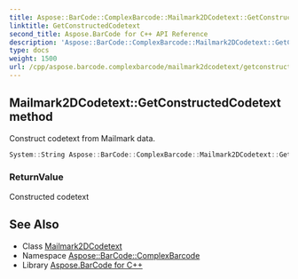 ```yaml
---
title: Aspose::BarCode::ComplexBarcode::Mailmark2DCodetext::GetConstructedCodetext method
linktitle: GetConstructedCodetext
second_title: Aspose.BarCode for C++ API Reference
description: 'Aspose::BarCode::ComplexBarcode::Mailmark2DCodetext::GetConstructedCodetext method. Construct codetext from Mailmark data in C++.'
type: docs
weight: 1500
url: /cpp/aspose.barcode.complexbarcode/mailmark2dcodetext/getconstructedcodetext/
---
```

## Mailmark2DCodetext::GetConstructedCodetext method


Construct codetext from Mailmark data.

```cpp
System::String Aspose::BarCode::ComplexBarcode::Mailmark2DCodetext::GetConstructedCodetext() override
```


### ReturnValue

Constructed codetext

## See Also

* Class [Mailmark2DCodetext](../)
* Namespace [Aspose::BarCode::ComplexBarcode](../../)
* Library [Aspose.BarCode for C++](../../../)
